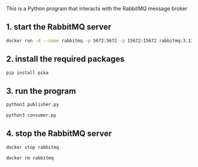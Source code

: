 This is a Python program that interacts with the RabbitMQ message broker

## 1. start the RabbitMQ server

```bash
docker run -d --name rabbitmq -p 5672:5672 -p 15672:15672 rabbitmq:3.13-management
```

## 2. install the required packages

```bash
pip install pika
```

## 3. run the program

```bash
python3 publisher.py
```

```bash
python3 consumer.py
```

## 4. stop the RabbitMQ server

```bash
docker stop rabbitmq
```

```bash
docker rm rabbitmq
```
